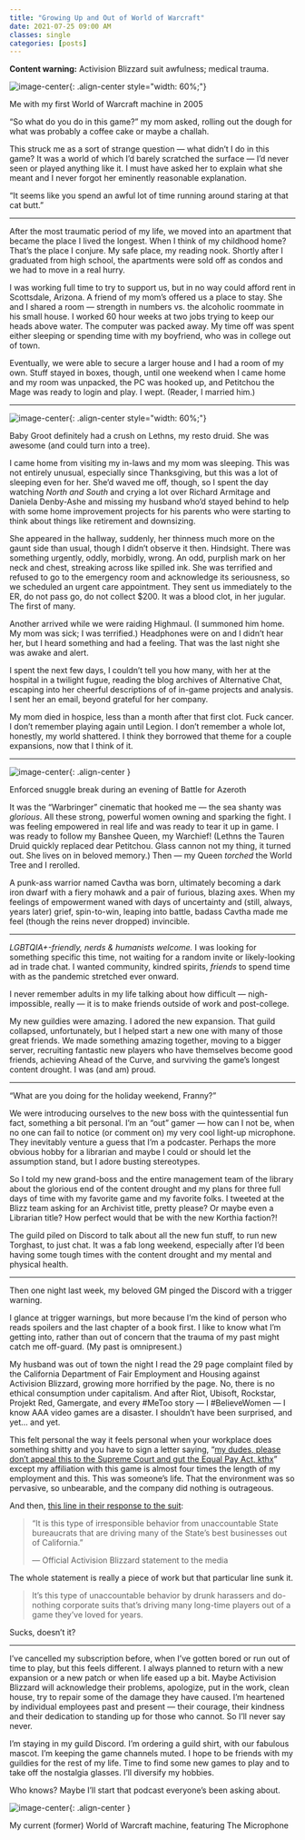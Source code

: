 ```yaml
---
title: "Growing Up and Out of World of Warcraft"
date: 2021-07-25 09:00 AM
classes: single
categories: [posts]
---
```


**Content warning:** Activision Blizzard suit awfulness; medical trauma.

![image-center](/assets/img/f1732ce963.jpg){: .align-center style="width: 60%;"}
<figcaption><span>Me with my first World of Warcraft machine in 2005</span></figcaption>

“So what do you do in this game?” my mom asked, rolling out the dough for what was probably a coffee cake or maybe a challah.

This struck me as a sort of strange question — what didn’t I do in this game? It was a world of which I’d barely scratched the surface — I’d never seen or played anything like it. I must have asked her to explain what she meant and I never forgot her eminently reasonable explanation.

“It seems like you spend an awful lot of time running around staring at that cat butt.”

* * *

After the most traumatic period of my life, we moved into an apartment that became the place I lived the longest. When I think of my childhood home? That’s the place I conjure. My safe place, my reading nook. Shortly after I graduated from high school, the apartments were sold off as condos and we had to move in a real hurry.

I was working full time to try to support us, but in no way could afford rent in Scottsdale, Arizona. A friend of my mom’s offered us a place to stay. She and I shared a room — strength in numbers vs. the alcoholic roommate in his small house. I worked 60 hour weeks at two jobs trying to keep our heads above water. The computer was packed away. My time off was spent either sleeping or spending time with my boyfriend, who was in college out of town.

Eventually, we were able to secure a larger house and I had a room of my own. Stuff stayed in boxes, though, until one weekend when I came home and my room was unpacked, the PC was hooked up, and Petitchou the Mage was ready to login and play. I wept. (Reader, I married him.)

* * *

![image-center](/assets/img/10653691_10152597838266261_6981676006761045532_n_10152597838266261.jpg){: .align-center style="width: 60%;"}
<figcaption><span>Baby Groot definitely had a crush on Lethns, my resto druid. She was awesome (and could turn into a tree).</span></figcaption>

I came home from visiting my in-laws and my mom was sleeping. This was not entirely unusual, especially since Thanksgiving, but this was a lot of sleeping even for her. She’d waved me off, though, so I spent the day watching *North and South* and crying a lot over Richard Armitage and Daniela Denby-Ashe and missing my husband who’d stayed behind to help with some home improvement projects for his parents who were starting to think about things like retirement and downsizing.

She appeared in the hallway, suddenly, her thinness much more on the gaunt side than usual, though I didn’t observe it then. Hindsight. There was something urgently, oddly, morbidly, wrong. An odd, purplish mark on her neck and chest, streaking across like spilled ink. She was terrified and refused to go to the emergency room and acknowledge its seriousness, so we scheduled an urgent care appointment. They sent us immediately to the ER, do not pass go, do not collect $200. It was a blood clot, in her jugular. The first of many.

Another arrived while we were raiding Highmaul. (I summoned him home. My mom was sick; I was terrified.) Headphones were on and I didn’t hear her, but I heard something and had a feeling. That was the last night she was awake and alert.

I spent the next few days, I couldn’t tell you how many, with her at the hospital in a twilight fugue, reading the blog archives of Alternative Chat, escaping into her cheerful descriptions of of in-game projects and analysis. I sent her an email, beyond grateful for her company.

My mom died in hospice, less than a month after that first clot. Fuck cancer. I don’t remember playing again until Legion. I don’t remember a whole lot, honestly, my world shattered. I think they borrowed that theme for a couple expansions, now that I think of it.

* * *

![image-center](/assets/img/enforced_cuddle.jpg){: .align-center }
<figcaption><span>Enforced snuggle break during an evening of Battle for Azeroth</span></figcaption>

It was the “Warbringer” cinematic that hooked me — the sea shanty was *glorious*. All these strong, powerful women owning and sparking the fight. I was feeling empowered in real life and was ready to tear it up in game. I was ready to follow my Banshee Queen, my Warchief! (Lethns the Tauren Druid quickly replaced dear Petitchou. Glass cannon not my thing, it turned out. She lives on in beloved memory.) Then — my Queen *torched* the World Tree and I rerolled.

A punk-ass warrior named Cavtha was born, ultimately becoming a dark iron dwarf with a fiery mohawk and a pair of furious, blazing axes. When my feelings of empowerment waned with days of uncertainty and (still, always, years later) grief, spin-to-win, leaping into battle, badass Cavtha made me feel (though the reins never dropped) invincible.

* * *

*LGBTQIA+-friendly, nerds & humanists welcome.* I was looking for something specific this time, not waiting for a random invite or likely-looking ad in trade chat. I wanted community, kindred spirits, *friends* to spend time with as the pandemic stretched ever onward.

I never remember adults in my life talking about how difficult — nigh-impossible, really — it is to make friends outside of work and post-college.

My new guildies were amazing. I adored the new expansion. That guild collapsed, unfortunately, but I helped start a new one with many of those great friends. We made something amazing together, moving to a bigger server, recruiting fantastic new players who have themselves become good friends, achieving Ahead of the Curve, and surviving the game’s longest content drought. I was (and am) proud.

* * *

“What are you doing for the holiday weekend, Franny?”

We were introducing ourselves to the new boss with the quintessential fun fact, something a bit personal. I’m an “out” gamer — how can I not be, when no one can fail to notice (or comment on) my very cool light-up microphone. They inevitably venture a guess that I’m a podcaster. Perhaps the more obvious hobby for a librarian and maybe I could or should let the assumption stand, but I adore busting stereotypes.

So I told my new grand-boss and the entire management team of the library about the glorious end of the content drought and my plans for three full days of time with my favorite game and my favorite folks. I tweeted at the Blizz team asking for an Archivist title, pretty please? Or maybe even a Librarian title? How perfect would that be with the new Korthia faction?!

The guild piled on Discord to talk about all the new fun stuff, to run new Torghast, to just chat. It was a fab long weekend, especially after I’d been having some tough times with the content drought and my mental and physical health.

* * *

Then one night last week, my beloved GM pinged the Discord with a trigger warning.

I glance at trigger warnings, but more because I’m the kind of person who reads spoilers and the last chapter of a book first. I like to know what I’m getting into, rather than out of concern that the trauma of my past might catch me off-guard. (My past is omnipresent.)

My husband was out of town the night I read the 29 page complaint filed by the California Department of Fair Employment and Housing against Activision Blizzard, growing more horrified by the page. No, there is no ethical consumption under capitalism. And after Riot, Ubisoft, Rockstar, Projekt Red, Gamergate, and every #MeToo story — I #BelieveWomen — I know AAA video games are a disaster. I shouldn’t have been surprised, and yet… and yet.

This felt personal the way it feels personal when your workplace does something shitty and you have to sign a letter saying, “[my dudes, please don’t appeal this to the Supreme Court and gut the Equal Pay Act, kthx](https://senate.uoregon.edu/senate-motions/us2021-10-uo-senate-opposes-any-further-efforts-uo-administration-limit-availability)” except my affiliation with this game is almost four times the length of my employment and this. This was someone’s life. That the environment was so pervasive, so unbearable, and the company did nothing is outrageous.

And then, [this line in their response to the suit](https://www.theverge.com/2021/7/22/22588215/activision-blizzard-lawsuit-sexual-harassment-discrimination-pay):

> “It is this type of irresponsible behavior from unaccountable State bureaucrats that are driving many of the State’s best businesses out of California.”
>
> — Official Activision Blizzard statement to the media

The whole statement is really a piece of work but that particular line sunk it.

> It’s this type of unaccountable behavior by drunk harassers and do-nothing corporate suits that’s driving many long-time players out of a game they’ve loved for years.

Sucks, doesn’t it?

* * *

I’ve cancelled my subscription before, when I’ve gotten bored or run out of time to play, but this feels different. I always planned to return with a new expansion or a new patch or when life eased up a bit. Maybe Activision Blizzard will acknowledge their problems, apologize, put in the work, clean house, try to repair some of the damage they have caused. I’m heartened by individual employees past and present — their courage, their kindness and their dedication to standing up for those who cannot. So I’ll never say never.

I’m staying in my guild Discord. I’m ordering a guild shirt, with our fabulous mascot. I’m keeping the game channels muted. I hope to be friends with my guildies for the rest of my life. Time to find some new games to play and to take off the nostalgia glasses. I’ll diversify my hobbies.

Who knows? Maybe I’ll start that podcast everyone’s been asking about.

![image-center](/assets/img/battlestation.jpg){: .align-center }
<figcaption><span>My current (former) World of Warcraft machine, featuring The Microphone</span></figcaption>
